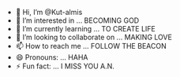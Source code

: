 - 👋 Hi, I’m @Kut-almis
- 👀 I’m interested in ... BECOMING GOD
- 🌱 I’m currently learning ... TO CREATE LIFE
- 💞️ I’m looking to collaborate on ... MAKING LOVE
- 📫 How to reach me ... FOLLOW THE BEACON
- 😄 Pronouns: ... HAHA
- ⚡ Fun fact: ... I MISS YOU A.N.

<!---
Kut-almis/Kut-almis is a ✨ special ✨ repository because its `README.md` (this file) appears on your GitHub profile.
You can click the Preview link to take a look at your changes.
--->
